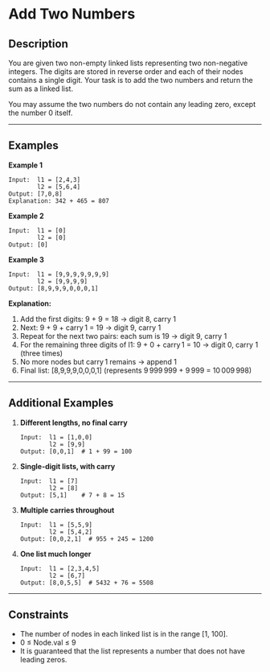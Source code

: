 # Add Two Numbers

## Description

You are given two non-empty linked lists representing two non-negative integers. The digits are stored in reverse order and each of their nodes contains a single digit. Your task is to add the two numbers and return the sum as a linked list.

You may assume the two numbers do not contain any leading zero, except the number 0 itself.

---

## Examples

**Example 1**
```
Input:  l1 = [2,4,3]
        l2 = [5,6,4]
Output: [7,0,8]
Explanation: 342 + 465 = 807
```

**Example 2**
```
Input:  l1 = [0]
        l2 = [0]
Output: [0]
```

**Example 3**
```
Input:  l1 = [9,9,9,9,9,9,9]
        l2 = [9,9,9,9]
Output: [8,9,9,9,0,0,0,1]
```
**Explanation:**
1. Add the first digits: 9 + 9 = 18 → digit 8, carry 1
2. Next: 9 + 9 + carry 1 = 19 → digit 9, carry 1
3. Repeat for the next two pairs: each sum is 19 → digit 9, carry 1
4. For the remaining three digits of l1: 9 + 0 + carry 1 = 10 → digit 0, carry 1 (three times)
5. No more nodes but carry 1 remains → append 1
6. Final list: [8,9,9,9,0,0,0,1] (represents 9 999 999 + 9 999 = 10 009 998)

---

## Additional Examples

1. **Different lengths, no final carry**
   ```
   Input:  l1 = [1,0,0]
           l2 = [9,9]
   Output: [0,0,1]  # 1 + 99 = 100
   ```

2. **Single-digit lists, with carry**
   ```
   Input:  l1 = [7]
           l2 = [8]
   Output: [5,1]    # 7 + 8 = 15
   ```

3. **Multiple carries throughout**
   ```
   Input:  l1 = [5,5,9]
           l2 = [5,4,2]
   Output: [0,0,2,1]  # 955 + 245 = 1200
   ```

4. **One list much longer**
   ```
   Input:  l1 = [2,3,4,5]
           l2 = [6,7]
   Output: [8,0,5,5]  # 5432 + 76 = 5508
   ```

---

## Constraints

- The number of nodes in each linked list is in the range [1, 100].
- 0 ≤ Node.val ≤ 9
- It is guaranteed that the list represents a number that does not have leading zeros.
